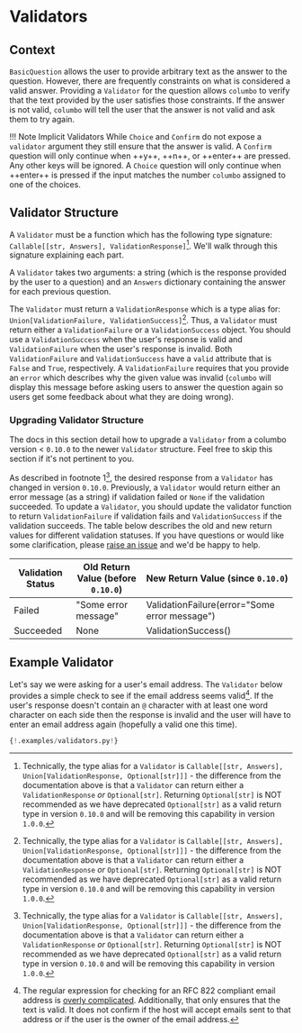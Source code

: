 # Validators

## Context

`BasicQuestion` allows the user to provide arbitrary text as the answer to the question. However, there are frequently
constraints on what is considered a valid answer. Providing a `Validator` for the question allows `columbo` to verify
that the text provided by the user satisfies those constraints. If the answer is not valid, `columbo` will tell the user that
the answer is not valid and ask them to try again.

!!! Note Implicit Validators
    While `Choice` and `Confirm` do not expose a `validator` argument they still ensure that the answer is valid.
    A `Confirm` question will only continue when ++y++, ++n++, or ++enter++ are pressed. Any other keys will be ignored.
    A `Choice` question will only continue when ++enter++ is pressed if the input matches the number `columbo` assigned
    to one of the choices.

## Validator Structure

A `Validator` must be a function which has the following type signature: `Callable[[str, Answers], ValidationResponse]`[^1]. We'll walk through this signature explaining each part.

A `Validator` takes two arguments: a string (which is the response provided by the user to a question) and an `Answers` dictionary containing the answer for each previous question.

The `Validator` must return a `ValidationResponse` which is a type alias for: `Union[ValidationFailure, ValidationSuccess]`[^1]. Thus, a `Validator` must return either a `ValidationFailure` or a `ValidationSuccess` object. You should use a `ValidationSuccess` when the user's response is valid and `ValidationFailure` when the user's response is invalid. Both `ValidationFailure` and `ValidationSuccess` have a `valid` attribute that is `False` and `True`, respectively. A `ValidationFailure` requires that you provide an `error` which describes why the given value was invalid (`columbo` will display this message before asking users to answer the question again so users get some feedback about what they are doing wrong).

### Upgrading Validator Structure

The docs in this section detail how to upgrade a `Validator` from a columbo version < `0.10.0` to the newer `Validator` structure. Feel free to skip this section if it's not pertinent to you.

As described in footnote 1[^1], the desired response from a `Validator` has changed in version `0.10.0`. Previously, a `Validator` would return either an error message (as a string) if validation failed or `None` if the validation succeeded. To update a `Validator`, you should update the validator function to return `ValidationFailure` if validation fails and `ValidationSuccess` if the validation succeeds. The table below describes the old and new return values for different validation statuses. If you have questions or would like some clarification, please [raise an issue](https://github.com/wayfair-incubator/columbo/issues) and we'd be happy to help.

| Validation Status | Old Return Value (before `0.10.0`) | New Return Value (since `0.10.0`) |
| ----- | ----- | ----- |
| Failed | "Some error message" | ValidationFailure(error="Some error message") |
| Succeeded | None | ValidationSuccess() |

## Example Validator

Let's say we were asking for a user's email address.
The `Validator` below provides a simple check to see if
the email address seems valid[^2]. If the user's response doesn't contain an `@` character with at least one
word character on each side then the response is invalid and the user will have to
enter an email address again (hopefully a valid one this time).

```python
{!.examples/validators.py!}
```

[^1]:
    Technically, the type alias for a `Validator` is `Callable[[str, Answers], Union[ValidationResponse, Optional[str]]]` - the difference
    from the documentation above is that a `Validator` can return either a `ValidationResponse` *or* `Optional[str]`. Returning `Optional[str]`
    is NOT recommended as we have deprecated `Optional[str]` as a valid return type in version `0.10.0` and will be removing this capability in version `1.0.0`.
    
[^2]:
    The regular expression for checking for an RFC 822 compliant email address is
    [overly complicated](http://www.ex-parrot.com/~pdw/Mail-RFC822-Address.html). Additionally, that only ensures that the
    text is valid. It does not confirm if the host will accept emails sent to that address or if the user is the owner of
    the email address.
